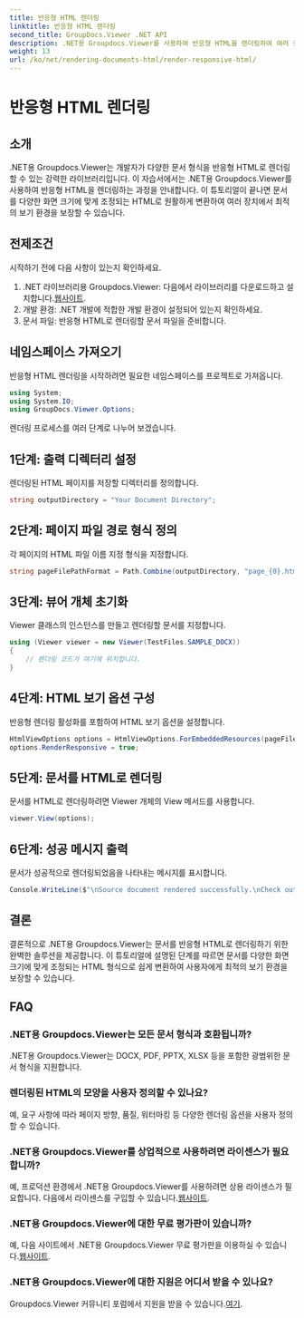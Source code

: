 ```yaml
---
title: 반응형 HTML 렌더링
linktitle: 반응형 HTML 렌더링
second_title: GroupDocs.Viewer .NET API
description: .NET용 Groupdocs.Viewer를 사용하여 반응형 HTML을 렌더링하여 여러 장치에서 최적의 보기 환경을 보장하는 방법을 알아보세요.
weight: 13
url: /ko/net/rendering-documents-html/render-responsive-html/
---
```


# 반응형 HTML 렌더링

## 소개
.NET용 Groupdocs.Viewer는 개발자가 다양한 문서 형식을 반응형 HTML로 렌더링할 수 있는 강력한 라이브러리입니다. 이 자습서에서는 .NET용 Groupdocs.Viewer를 사용하여 반응형 HTML을 렌더링하는 과정을 안내합니다. 이 튜토리얼이 끝나면 문서를 다양한 화면 크기에 맞게 조정되는 HTML로 원활하게 변환하여 여러 장치에서 최적의 보기 환경을 보장할 수 있습니다.
## 전제조건
시작하기 전에 다음 사항이 있는지 확인하세요.
1.  .NET 라이브러리용 Groupdocs.Viewer: 다음에서 라이브러리를 다운로드하고 설치합니다.[웹사이트](https://releases.groupdocs.com/viewer/net/).
2. 개발 환경: .NET 개발에 적합한 개발 환경이 설정되어 있는지 확인하세요.
3. 문서 파일: 반응형 HTML로 렌더링할 문서 파일을 준비합니다.

## 네임스페이스 가져오기
반응형 HTML 렌더링을 시작하려면 필요한 네임스페이스를 프로젝트로 가져옵니다.
```csharp
using System;
using System.IO;
using GroupDocs.Viewer.Options;
```

렌더링 프로세스를 여러 단계로 나누어 보겠습니다.
## 1단계: 출력 디렉터리 설정
렌더링된 HTML 페이지를 저장할 디렉터리를 정의합니다.
```csharp
string outputDirectory = "Your Document Directory";
```
## 2단계: 페이지 파일 경로 형식 정의
각 페이지의 HTML 파일 이름 지정 형식을 지정합니다.
```csharp
string pageFilePathFormat = Path.Combine(outputDirectory, "page_{0}.html");
```
## 3단계: 뷰어 개체 초기화
Viewer 클래스의 인스턴스를 만들고 렌더링할 문서를 지정합니다.
```csharp
using (Viewer viewer = new Viewer(TestFiles.SAMPLE_DOCX))
{
    // 렌더링 코드가 여기에 위치합니다.
}
```
## 4단계: HTML 보기 옵션 구성
반응형 렌더링 활성화를 포함하여 HTML 보기 옵션을 설정합니다.
```csharp
HtmlViewOptions options = HtmlViewOptions.ForEmbeddedResources(pageFilePathFormat);
options.RenderResponsive = true;
```
## 5단계: 문서를 HTML로 렌더링
문서를 HTML로 렌더링하려면 Viewer 개체의 View 메서드를 사용합니다.
```csharp
viewer.View(options);
```
## 6단계: 성공 메시지 출력
문서가 성공적으로 렌더링되었음을 나타내는 메시지를 표시합니다.
```csharp
Console.WriteLine($"\nSource document rendered successfully.\nCheck output in {outputDirectory}.");
```

## 결론
결론적으로 .NET용 Groupdocs.Viewer는 문서를 반응형 HTML로 렌더링하기 위한 완벽한 솔루션을 제공합니다. 이 튜토리얼에 설명된 단계를 따르면 문서를 다양한 화면 크기에 맞게 조정되는 HTML 형식으로 쉽게 변환하여 사용자에게 최적의 보기 환경을 보장할 수 있습니다.
## FAQ
### .NET용 Groupdocs.Viewer는 모든 문서 형식과 호환됩니까?
.NET용 Groupdocs.Viewer는 DOCX, PDF, PPTX, XLSX 등을 포함한 광범위한 문서 형식을 지원합니다.
### 렌더링된 HTML의 모양을 사용자 정의할 수 있나요?
예, 요구 사항에 따라 페이지 방향, 품질, 워터마킹 등 다양한 렌더링 옵션을 사용자 정의할 수 있습니다.
### .NET용 Groupdocs.Viewer를 상업적으로 사용하려면 라이센스가 필요합니까?
 예, 프로덕션 환경에서 .NET용 Groupdocs.Viewer를 사용하려면 상용 라이센스가 필요합니다. 다음에서 라이센스를 구입할 수 있습니다.[웹사이트](https://purchase.groupdocs.com/buy).
### .NET용 Groupdocs.Viewer에 대한 무료 평가판이 있습니까?
 예, 다음 사이트에서 .NET용 Groupdocs.Viewer 무료 평가판을 이용하실 수 있습니다.[웹사이트](https://releases.groupdocs.com/).
### .NET용 Groupdocs.Viewer에 대한 지원은 어디서 받을 수 있나요?
Groupdocs.Viewer 커뮤니티 포럼에서 지원을 받을 수 있습니다.[여기](https://forum.groupdocs.com/c/viewer/9).